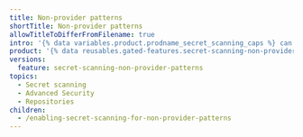 ```yaml
---
title: Non-provider patterns
shortTitle: Non-provider patterns
allowTitleToDifferFromFilename: true
intro: '{% data variables.product.prodname_secret_scanning_caps %} can also alert you to the potential use of other types of secret in code, for example: HTTP authentication headers, connection strings, and private keys. These non-provider patterns are more difficult to detect reliably so this feature is not enabled by default.'
product: '{% data reusables.gated-features.secret-scanning-non-provider-patterns %}'
versions:
  feature: secret-scanning-non-provider-patterns
topics:
  - Secret scanning
  - Advanced Security
  - Repositories
children:
  - /enabling-secret-scanning-for-non-provider-patterns
---
```

